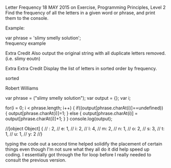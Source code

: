 Letter Frequency
18 MAY 2015 on Exercise, Programming Principles, Level 2
Find the frequency of all the letters in a given word or phrase, and print them to the console.

Example:

var phrase = 'slimy smelly solution';  
frequency example

Extra Credit
Also output the original string with all duplicate letters removed. (i.e. slimy eoutn)

Extra Extra Credit
Display the list of letters in sorted order by frequency.

sorted

Robert Williams



var phrase = ("slimy smelly solution");
var output = {};
var i;

for(i = 0; i < phrase.length; i++) {
    if((output[phrase.charAt(i)]==undefined)) {
       output[phrase.charAt(i)]=1;
} else {
    output[phrase.charAt(i)] =
        output[phrase.charAt(i)]+1;
}
}
console.log(output);


//[object Object] {
//   : 2,
//  e: 1,
//  i: 2,
//  l: 4,
//  m: 2,
//  n: 1,
//  o: 2,
//  s: 3,
//  t: 1,
//  u: 1,
//  y: 2
//}


typing the code out a second time helped solidify the placement of certain things even though I'm not sure what they all do it did help speed up coding.  I essentially got through the for loop before I really needed to consult the previous version.